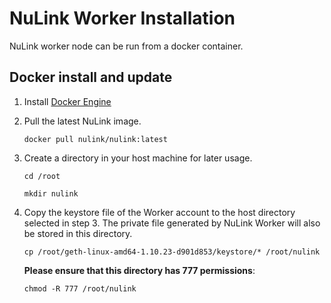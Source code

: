 # NuLink Worker Installation

NuLink worker node can be run from a docker container. 

## Docker install and update

1. Install [Docker Engine](https://docs.docker.com/engine/install/ubuntu/#install-using-the-repository)
2. Pull the latest NuLink image.
    ```shell
    docker pull nulink/nulink:latest
    ```

3. Create a directory in your host machine for later usage.
    ```shell
    cd /root
    
    mkdir nulink
    ```

4. Copy the keystore file of the Worker account to the host directory selected in step 3. The private file generated by NuLink Worker will also be stored in this directory.
   ```shell
   cp /root/geth-linux-amd64-1.10.23-d901d853/keystore/* /root/nulink
   ```
   **Please ensure that this directory has 777 permissions**:
   ```shell
   chmod -R 777 /root/nulink
   ```
